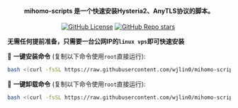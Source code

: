 <h4 align="center">mihomo-scripts 是一个快速安装Hysteria2、AnyTLS协议的脚本。</h4>

<p align="center">
<a href="https://github.com/wjlin0/mihomo-scripts"><img alt="GitHub License" src="https://img.shields.io/github/license/wjlin0/mihomo-scripts"></a>
<a href="https://github.com/wjlin0/mihomo-scripts" ><img alt="GitHub Repo stars" src="https://img.shields.io/github/stars/wjlin0/mihomo-scripts"></a>
<a href="https://github.com/wjlin0/mihomo-scripts"><img src="https://img.shields.io/github/last-commit/wjlin0/mihomo-scripts" alt=""></a> 
</p>

**无需任何提前准备，只需要一台公网IP的`linux vps`即可快速安装**



📌 **一键安装命令** (复制以下命令使用`root`直接运行):

```bash
bash <(curl -fsSL https://raw.githubusercontent.com/wjlin0/mihomo-scripts/main/install.sh)
```
📌 **一键卸载命令** (复制以下命令使用`root`直接运行):

```bash
bash <(curl -fsSL https://raw.githubusercontent.com/wjlin0/mihomo-scripts/main/unintall.sh)
```
